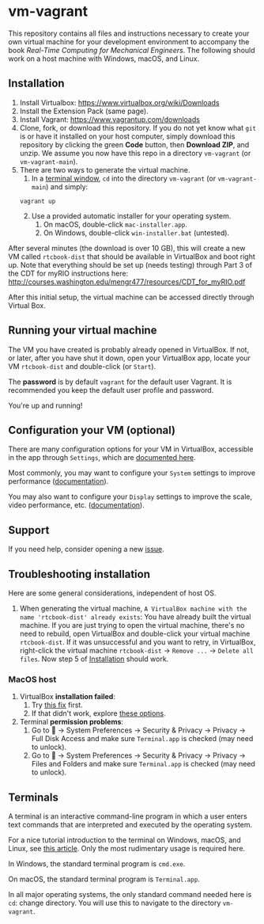 # vm-vagrant

This repository contains all files and instructions necessary to create your own virtual machine for your development environment to accompany the book _Real-Time Computing for Mechanical Engineers_. The following should work on a host machine with Windows, macOS, and Linux.

## Installation

1. Install Virtualbox: https://www.virtualbox.org/wiki/Downloads
2. Install the Extension Pack (same page).
3. Install Vagrant: https://www.vagrantup.com/downloads
4. Clone, fork, or download this repository. If you do not yet know what `git` is or have it installed on your host computer, simply download this repository by clicking the green **Code** button, then **Download ZIP**, and unzip. We assume you now have this repo in a directory `vm-vagrant` (or `vm-vagrant-main`).
5. There are two ways to generate the virtual machine. 
	1. In a [terminal window](#terminals), `cd` into the directory `vm-vagrant` (or `vm-vagrant-main`) and simply:
	```console
	vagrant up
	```
	2. Use a provided automatic installer for your operating system. 
		1. On macOS, double-click `mac-installer.app`.
		2. On Windows, double-click `win-installer.bat` (untested).

After several minutes (the download is over 10 GB), this will create a new VM called `rtcbook-dist` that should be available in VirtualBox and boot right up. Note that everything should be set up (needs testing) through Part 3 of the CDT for myRIO instructions here:
http://courses.washington.edu/mengr477/resources/CDT_for_myRIO.pdf

After this initial setup, the virtual machine can be accessed directly through Virtual Box.

## Running your virtual machine

The VM you have created is probably already opened in VirtualBox. If not, or later, after you have shut it down, open your VirtualBox app, locate your VM `rtcbook-dist` and double-click (or `Start`).

The **password** is by default `vagrant` for the default user Vagrant. It is recommended you keep the default user profile and password.

You're up and running!

## Configuration your VM (optional)

There are many configuration options for your VM in VirtualBox, accessible in the app through `Settings`, which are [documented here](https://www.virtualbox.org/manual/ch03.html).

Most commonly, you may want to configure your `System` settings to improve performance ([documentation](https://www.virtualbox.org/manual/ch03.html#settings-system)).

You may also want to configure your `Display` settings to improve the scale, video performance, etc. ([documentation](https://www.virtualbox.org/manual/ch03.html#settings-display)).

## Support

If you need help, consider opening a new [issue](../../issues).

## Troubleshooting installation

Here are some general considerations, independent of host OS.

1. When generating the virtual machine, `A VirtualBox machine with the name 'rtcbook-dist' already exists`: You have already built the virtual machine. If you are just trying to open the virtual machine, there's no need to rebuild, open VirtualBox and double-click your virtual machine `rtcbook-dist`. If it was unsuccessful and you want to retry, in VirtualBox, right-click the virtual machine `rtcbook-dist`  → `Remove ...`  → `Delete all files`. Now step 5 of [Installation](#installation) should work.

### MacOS host

1. VirtualBox **installation failed**:
	1. Try [this fix](https://mkyong.com/mac/install-virtualbox-on-macos-the-installation-failed/) first.
	2. If that didn't work, explore [these options](https://medium.com/@DMeechan/fixing-the-installation-failed-virtualbox-error-on-mac-high-sierra-7c421362b5b5).
2. Terminal **permission problems**:
	1. Go to  → System Preferences → Security & Privacy → Privacy → Full Disk Access and make sure `Terminal.app` is checked (may need to unlock).
	1. Go to  → System Preferences → Security & Privacy → Privacy → Files and Folders and make sure `Terminal.app` is checked (may need to unlock).

## Terminals

A terminal is an interactive command-line program in which a user enters text commands that are interpreted and executed by the operating system.

For a nice tutorial introduction to the terminal on Windows, macOS, and Linux, see [this article](https://tutorial.djangogirls.org/en/intro_to_command_line/). Only the most rudimentary usage is required here.

In Windows, the standard terminal program is `cmd.exe`. 

On macOS, the standard terminal program is `Terminal.app`.

In all major operating systems, the only standard command needed here is `cd`: change directory. You will use this to navigate to the directory `vm-vagrant`.
